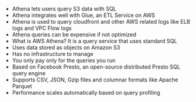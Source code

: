 - Athena lets users query S3 data with SQL 
- Athena integrates well with Glue, an ETL Service on AWS 
- Athena is used to query cloudfront and other AWS related logs like ELB logs and VPC Flow logs 
- Athena queries can be expensive if not optimized 
- What is AWS Athena?  It is a query service that uses standard SQL
- Uses data stored as objects on Amazon S3
- Has no infrastructure to manage
- You only pay only for the queries you run
- Based on Facebook Presto, an open-source distributed Presto SQL query engine
- Supports CSV, JSON, Gzip files and columnar formats like Apache Parquet
- Performance scales automatically based on query profiling
